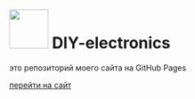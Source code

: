 <h1>
<img src="https://diy-elecron1cs.github.io/DIY-electronics/images/logo.png" width="70">
DIY-electronics</h1>
<p>это репозиторий моего сайта на GitHub Pages</p>

<a href="https://diy-elecron1cs.github.io/DIY-electronics//index.html">перейти на сайт</a>
<br>
